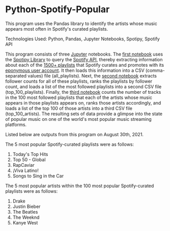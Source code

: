 # Python-Spotify-Popular
This program uses the Pandas library to identify the artists whose music appears most often in Spotify's curated playlists.

Technologies Used: Python, Pandas, Jupyter Notebooks, Spotipy, Spotify API

This program consists of three [Jupyter](https://jupyter.org/) notebooks. The [first notebook](https://github.com/finnwurtz/Python-Spotify-Popular/blob/master/Playlist_Finder.ipynb) uses the [Spotipy Library](https://spotipy.readthedocs.io/en/2.16.0/) to query the [Spotify API](https://developer.spotify.com/documentation/web-api/reference/), thereby extracting information about each of the [1500+ playlists](https://open.spotify.com/user/spotify/playlists) that Spotify curates and promotes with its [eponymous user account](https://open.spotify.com/user/spotify). It then loads this information into a CSV (comma-separated values) file (all_playlists). Next, the [second notebook](https://github.com/finnwurtz/Python-Spotify-Popular/blob/master/Playlist_Merge.ipynb) extracts follower counts for all of these playlists, ranks the playlists by follower count, and loads a list of the most followed playlists into a second CSV file (top_100_playlists). Finally, the [third notebook](https://github.com/finnwurtz/Python-Spotify-Popular/blob/master/Artist_Finder.ipynb) counts the number of tracks in the 100 most followed playlists that each of the artists whose music appears in those playlists appears on, ranks those artists accordingly, and loads a list of the top 100 of those artists into a third CSV file (top_100_artists). The resulting sets of data provide a glimpse into the state of popular music on one of the world's most popular music streaming platforms.

Listed below are outputs from this program on August 30th, 2021.

The 5 most popular Spotify-curated playlists were as follows:
1. Today's Top Hits
2. Top 50 - Global
3. RapCaviar
4. ¡Viva Latino!
5. Songs to Sing in the Car

The 5 most popular artists within the 100 most popular Spotify-curated playlists were as follows:
1. Drake
2. Justin Bieber
3. The Beatles
4. The Weeknd
5. Kanye West

